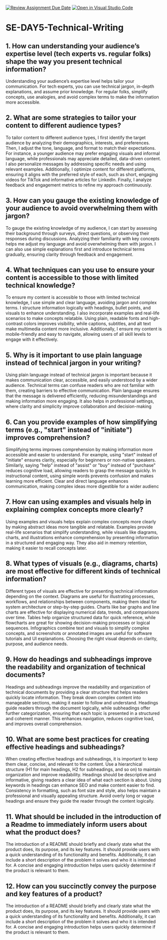 [![Review Assignment Due Date](https://classroom.github.com/assets/deadline-readme-button-22041afd0340ce965d47ae6ef1cefeee28c7c493a6346c4f15d667ab976d596c.svg)](https://classroom.github.com/a/zsAR-pyY)
[![Open in Visual Studio Code](https://classroom.github.com/assets/open-in-vscode-2e0aaae1b6195c2367325f4f02e2d04e9abb55f0b24a779b69b11b9e10269abc.svg)](https://classroom.github.com/online_ide?assignment_repo_id=18566247&assignment_repo_type=AssignmentRepo)
# SE-DAY5-Technical-Writing
## 1. How can understanding your audience’s expertise level (tech experts vs. regular folks) shape the way you present technical information?
Understanding your audience’s expertise level helps tailor your communication. For tech experts, you can use technical jargon, in-depth explanations, and assume prior knowledge. For regular folks, simplify concepts, use analogies, and avoid complex terms to make the information more accessible.


## 2. What are some strategies to tailor your content to different audience types?
To tailor content to different audience types, I first identify the target audience by analyzing their demographics, interests, and preferences. Then, I adjust the tone, language, and format to match their expectations. For instance, a younger audience may prefer engaging visuals and informal language, while professionals may appreciate detailed, data-driven content. I also personalize messages by addressing specific needs and using relevant examples. Additionally, I optimize content for different platforms, ensuring it aligns with the preferred style of each, such as short, engaging videos for TikTok and informative articles for LinkedIn. Finally, I analyze feedback and engagement metrics to refine my approach continuously.

## 3. How can you gauge the existing knowledge of your audience to avoid overwhelming them with jargon?
To gauge the existing knowledge of my audience, I can start by assessing their background through surveys, direct questions, or observing their responses during discussions. Analyzing their familiarity with key concepts helps me adjust my language and avoid overwhelming them with jargon. I can also use simple explanations first and introduce technical terms gradually, ensuring clarity through feedback and engagement.


## 4. What techniques can you use to ensure your content is accessible to those with limited technical knowledge?
To ensure my content is accessible to those with limited technical knowledge, I use simple and clear language, avoiding jargon and complex terms. I structure information logically with headings, bullet points, and visuals to enhance understanding. I also incorporate examples and real-life scenarios to make concepts relatable. Using plain, readable fonts and high-contrast colors improves visibility, while captions, subtitles, and alt text make multimedia content more inclusive. Additionally, I ensure my content is mobile-friendly and easy to navigate, allowing users of all skill levels to engage with it effectively.

## 5. Why is it important to use plain language instead of technical jargon in your writing?
Using plain language instead of technical jargon is important because it makes communication clear, accessible, and easily understood by a wider audience. Technical terms can confuse readers who are not familiar with them, creating barriers to effective communication. Plain language ensures that the message is delivered efficiently, reducing misunderstandings and making information more engaging. It also helps in professional settings, where clarity and simplicity improve collaboration and decision-making

## 6. Can you provide examples of how simplifying terms (e.g., "start" instead of "initiate") improves comprehension?
Simplifying terms improves comprehension by making information more accessible and easier to understand. For example, using "start" instead of "initiate" ensures clarity, especially for beginners or non-native speakers. Similarly, saying "help" instead of "assist" or "buy" instead of "purchase" reduces cognitive load, allowing readers to grasp the message quickly. In instructional content, using simple words prevents confusion and makes learning more efficient. Clear and direct language enhances communication, making complex ideas more digestible for a wider audienc

## 7. How can using examples and visuals help in explaining complex concepts more clearly?
Using examples and visuals helps explain complex concepts more clearly by making abstract ideas more tangible and relatable. Examples provide real-life scenarios that simplify understanding, while visuals like diagrams, charts, and illustrations enhance comprehension by presenting information in a structured and engaging way. They also aid in memory retention, making it easier to recall concepts later.

## 8. What types of visuals (e.g., diagrams, charts) are most effective for different kinds of technical information?
Different types of visuals are effective for presenting technical information depending on the context. Diagrams are useful for illustrating processes, workflows, and relationships between components, making them ideal for system architecture or step-by-step guides. Charts like bar graphs and line charts are effective for displaying numerical data, trends, and comparisons over time. Tables help organize structured data for quick reference, while flowcharts are great for showing decision-making processes or logical sequences. Infographics combine text and visuals to simplify complex concepts, and screenshots or annotated images are useful for software tutorials and UI explanations. Choosing the right visual depends on clarity, purpose, and audience needs.



## 9. How do headings and subheadings improve the readability and organization of technical documents?
Headings and subheadings improve the readability and organization of technical documents by providing a clear structure that helps readers quickly locate information. They break down complex content into manageable sections, making it easier to follow and understand. Headings guide readers through the document logically, while subheadings offer further categorization, ensuring that each topic is presented in a structured and coherent manner. This enhances navigation, reduces cognitive load, and improves overall comprehension.


## 10. What are some best practices for creating effective headings and subheadings?
When creating effective headings and subheadings, it is important to keep them clear, concise, and relevant to the content. Use a hierarchical structure (H1 for main headings, H2 for subheadings, and so on) to maintain organization and improve readability. Headings should be descriptive and informative, giving readers a clear idea of what each section is about. Using keywords in headings can enhance SEO and make content easier to find. Consistency in formatting, such as font size and style, also helps maintain a professional and visually appealing structure. Avoid overly long or vague headings and ensure they guide the reader through the content logically.


## 11. What should be included in the introduction of a Readme to immediately inform users about what the product does?
The introduction of a README should briefly and clearly state what the product does, its purpose, and its key features. It should provide users with a quick understanding of its functionality and benefits. Additionally, it can include a short description of the problem it solves and who it is intended for. A concise and engaging introduction helps users quickly determine if the product is relevant to them.

## 12. How can you succinctly convey the purpose and key features of a product?
The introduction of a README should briefly and clearly state what the product does, its purpose, and its key features. It should provide users with a quick understanding of its functionality and benefits. Additionally, it can include a short description of the problem it solves and who it is intended for. A concise and engaging introduction helps users quickly determine if the product is relevant to them.
